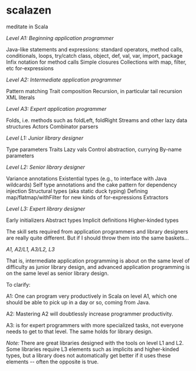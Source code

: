 # scalazen
meditate in Scala 

*Level A1: Beginning application programmer*

Java-like statements and expressions: standard operators, method calls, conditionals, loops, try/catch
class, object, def, val, var, import, package
Infix notation for method calls
Simple closures
Collections with map, filter, etc
for-expressions


*Level A2: Intermediate application programmer*

Pattern matching
Trait composition
Recursion, in particular tail recursion
XML literals


*Level A3: Expert application programmer*

Folds, i.e. methods such as foldLeft, foldRight
Streams and other lazy data structures
Actors
Combinator parsers


*Level L1: Junior library designer*

Type parameters
Traits
Lazy vals
Control abstraction, currying
By-name parameters


*Level L2: Senior library designer*

Variance annotations
Existential types (e.g., to interface with Java wildcards)
Self type annotations and the cake pattern for dependency injection
Structural types (aka static duck typing)
Defining map/flatmap/withFilter for new kinds of for-expressions
Extractors


*Level L3: Expert library designer*

Early initializers
Abstract types
Implicit definitions
Higher-kinded types


The skill sets required from application programmers and library designers are really quite different. 
But if I should throw them into the same baskets...

*A1, A2/L1, A3/L2, L3*

That is, 
intermediate application programming is about on the same level of difficulty as junior library design, and advanced application programming is on the same level as senior library design.

To clarify: 

A1: One can program very productively in Scala on level A1, 
which one should be able to pick up in a day or so, coming from Java. 

A2: Mastering A2 will doubtlessly increase programmer productivity.
 
A3: is for expert programmers with more specialized tasks, 
not everyone needs to get to that level. 
The same holds for library design. 


*Note:*
There are great libraries designed with the tools on level L1 and L2. 
Some libraries require L3 elements such as implicits 
and higher-kinded types, 
but a library does not automatically get better 
if it uses these elements -- often the opposite is true.


